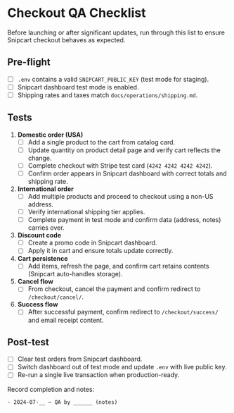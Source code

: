 # Checkout QA Checklist

Before launching or after significant updates, run through this list to ensure Snipcart checkout behaves as expected.

## Pre-flight
- [ ] `.env` contains a valid `SNIPCART_PUBLIC_KEY` (test mode for staging).
- [ ] Snipcart dashboard test mode is enabled.
- [ ] Shipping rates and taxes match `docs/operations/shipping.md`.

## Tests
1. **Domestic order (USA)**
   - [ ] Add a single product to the cart from catalog card.
   - [ ] Update quantity on product detail page and verify cart reflects the change.
   - [ ] Complete checkout with Stripe test card (`4242 4242 4242 4242`).
   - [ ] Confirm order appears in Snipcart dashboard with correct totals and shipping rate.

2. **International order**
   - [ ] Add multiple products and proceed to checkout using a non-US address.
   - [ ] Verify international shipping tier applies.
   - [ ] Complete payment in test mode and confirm data (address, notes) carries over.

3. **Discount code**
   - [ ] Create a promo code in Snipcart dashboard.
   - [ ] Apply it in cart and ensure totals update correctly.

4. **Cart persistence**
   - [ ] Add items, refresh the page, and confirm cart retains contents (Snipcart auto-handles storage).

5. **Cancel flow**
   - [ ] From checkout, cancel the payment and confirm redirect to `/checkout/cancel/`.

6. **Success flow**
   - [ ] After successful payment, confirm redirect to `/checkout/success/` and email receipt content.

## Post-test
- [ ] Clear test orders from Snipcart dashboard.
- [ ] Switch dashboard out of test mode and update `.env` with live public key.
- [ ] Re-run a single live transaction when production-ready.

Record completion and notes:

```
- 2024-07-__ – QA by ______ (notes)
```
